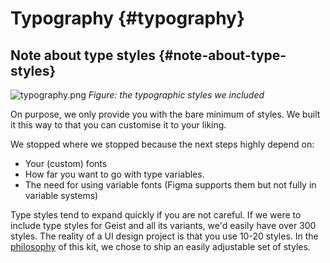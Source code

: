 # Typography {#typography}

## Note about type styles {#note-about-type-styles}

![typography.png](/typography.png)
_Figure: the typographic styles we included_

On purpose, we only provide you with the bare minimum of styles. We built it this way to that you can customise it to your liking.

We stopped where we stopped because the next steps highly depend on:

* Your (custom) fonts
* How far you want to go with type variables.
* The need for using variable fonts (Figma supports them but not fully in variable systems)

Type styles tend to expand quickly if you are not careful. If we were to include type styles for Geist and all its variants, we'd easily have over 300 styles. The reality of a UI design project is that you use 10-20 styles. In the [philosophy](/philosophy) of this kit, we chose to ship an easily adjustable set of styles.